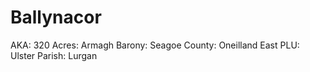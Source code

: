 # Ballynacor

AKA: 320
Acres: Armagh
Barony: Seagoe
County: Oneilland East
PLU: Ulster
Parish: Lurgan